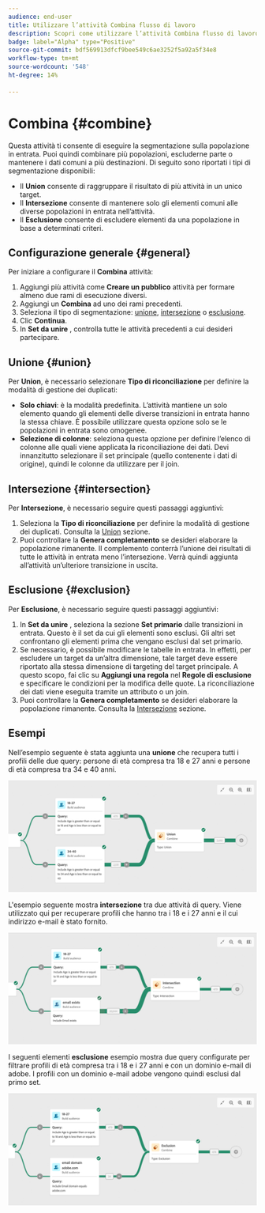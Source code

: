 ```yaml
---
audience: end-user
title: Utilizzare l’attività Combina flusso di lavoro
description: Scopri come utilizzare l’attività Combina flusso di lavoro
badge: label="Alpha" type="Positive"
source-git-commit: bdf569913dfcf9bee549c6ae3252f5a92a5f34e8
workflow-type: tm+mt
source-wordcount: '548'
ht-degree: 14%

---
```



# Combina {#combine}

Questa attività ti consente di eseguire la segmentazione sulla popolazione in entrata. Puoi quindi combinare più popolazioni, escluderne parte o mantenere i dati comuni a più destinazioni. Di seguito sono riportati i tipi di segmentazione disponibili:

<!--
The **Combine** activity can be placed after any other activity, but not at the beginning of the workflow. Any activity can be placed after the **Combine**.
-->

* Il **Union** consente di raggruppare il risultato di più attività in un unico target.
* Il **Intersezione** consente di mantenere solo gli elementi comuni alle diverse popolazioni in entrata nell’attività.
* Il **Esclusione** consente di escludere elementi da una popolazione in base a determinati criteri.

## Configurazione generale {#general}

Per iniziare a configurare il **Combina** attività:

1. Aggiungi più attività come **Creare un pubblico** attività per formare almeno due rami di esecuzione diversi.
1. Aggiungi un **Combina** ad uno dei rami precedenti.
1. Seleziona il tipo di segmentazione: [unione](#union), [intersezione](#intersection) o [esclusione](#exclusion).
1. Clic **Continua**.
1. In **Set da unire** , controlla tutte le attività precedenti a cui desideri partecipare.

## Unione {#union}

Per **Union**, è necessario selezionare **Tipo di riconciliazione** per definire la modalità di gestione dei duplicati:

* **Solo chiavi**: è la modalità predefinita. L’attività mantiene un solo elemento quando gli elementi delle diverse transizioni in entrata hanno la stessa chiave. È possibile utilizzare questa opzione solo se le popolazioni in entrata sono omogenee.
* **Selezione di colonne**: seleziona questa opzione per definire l’elenco di colonne alle quali viene applicata la riconciliazione dei dati. Devi innanzitutto selezionare il set principale (quello contenente i dati di origine), quindi le colonne da utilizzare per il join.

## Intersezione {#intersection}

Per **Intersezione**, è necessario seguire questi passaggi aggiuntivi:

1. Seleziona la **Tipo di riconciliazione** per definire la modalità di gestione dei duplicati. Consulta la [Union](#union) sezione.
1. Puoi controllare la **Genera completamento** se desideri elaborare la popolazione rimanente. Il complemento conterrà l’unione dei risultati di tutte le attività in entrata meno l’intersezione. Verrà quindi aggiunta all’attività un’ulteriore transizione in uscita.

## Esclusione {#exclusion}

Per **Esclusione**, è necessario seguire questi passaggi aggiuntivi:

1. In **Set da unire** , seleziona la sezione **Set primario** dalle transizioni in entrata. Questo è il set da cui gli elementi sono esclusi. Gli altri set confrontano gli elementi prima che vengano esclusi dal set primario.
1. Se necessario, è possibile modificare le tabelle in entrata. In effetti, per escludere un target da un’altra dimensione, tale target deve essere riportato alla stessa dimensione di targeting del target principale. A questo scopo, fai clic su **Aggiungi una regola** nel **Regole di esclusione** e specificare le condizioni per la modifica delle quote. La riconciliazione dei dati viene eseguita tramite un attributo o un join.
1. Puoi controllare la **Genera completamento** se desideri elaborare la popolazione rimanente. Consulta la [Intersezione](#intersection) sezione.

## Esempi

Nell’esempio seguente è stata aggiunta una **unione** che recupera tutti i profili delle due query: persone di età compresa tra 18 e 27 anni e persone di età compresa tra 34 e 40 anni.

![](../assets/workflow-union-example.png)

L&#39;esempio seguente mostra **intersezione** tra due attività di query. Viene utilizzato qui per recuperare profili che hanno tra i 18 e i 27 anni e il cui indirizzo e-mail è stato fornito.

![](../assets/workflow-intersection-example.png)

I seguenti elementi **esclusione** esempio mostra due query configurate per filtrare profili di età compresa tra i 18 e i 27 anni e con un dominio e-mail di adobe. I profili con un dominio e-mail adobe vengono quindi esclusi dal primo set.

![](../assets/workflow-exclusion-example.png)





